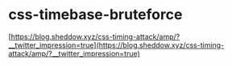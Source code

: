 # css-timebase-bruteforce

[https://blog.sheddow.xyz/css-timing-attack/amp/?__twitter_impression=true](https://blog.sheddow.xyz/css-timing-attack/amp/?__twitter_impression=true)
